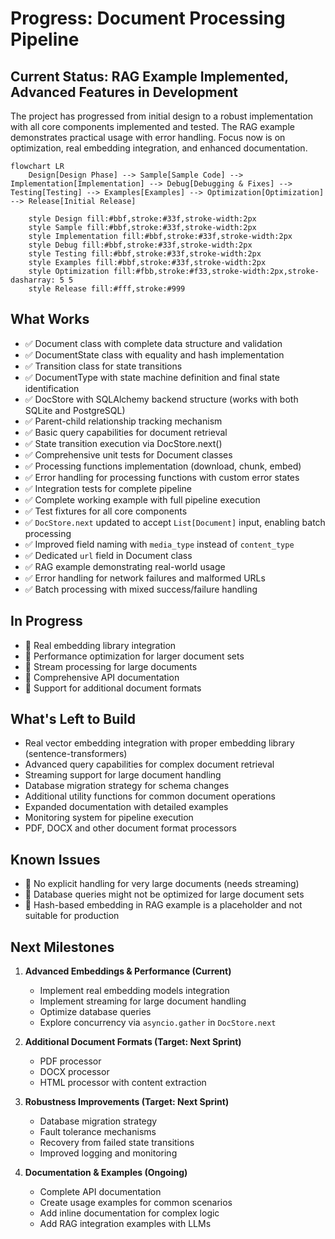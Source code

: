 # Progress: Document Processing Pipeline

## Current Status: RAG Example Implemented, Advanced Features in Development

The project has progressed from initial design to a robust implementation with all core components implemented and tested. The RAG example demonstrates practical usage with error handling. Focus now is on optimization, real embedding integration, and enhanced documentation.

```mermaid
flowchart LR
    Design[Design Phase] --> Sample[Sample Code] --> Implementation[Implementation] --> Debug[Debugging & Fixes] --> Testing[Testing] --> Examples[Examples] --> Optimization[Optimization] --> Release[Initial Release]
    
    style Design fill:#bbf,stroke:#33f,stroke-width:2px
    style Sample fill:#bbf,stroke:#33f,stroke-width:2px
    style Implementation fill:#bbf,stroke:#33f,stroke-width:2px
    style Debug fill:#bbf,stroke:#33f,stroke-width:2px
    style Testing fill:#bbf,stroke:#33f,stroke-width:2px
    style Examples fill:#bbf,stroke:#33f,stroke-width:2px
    style Optimization fill:#fbb,stroke:#f33,stroke-width:2px,stroke-dasharray: 5 5
    style Release fill:#fff,stroke:#999
```

## What Works
- ✅ Document class with complete data structure and validation
- ✅ DocumentState class with equality and hash implementation
- ✅ Transition class for state transitions
- ✅ DocumentType with state machine definition and final state identification
- ✅ DocStore with SQLAlchemy backend structure (works with both SQLite and PostgreSQL)
- ✅ Parent-child relationship tracking mechanism
- ✅ Basic query capabilities for document retrieval
- ✅ State transition execution via DocStore.next()
- ✅ Comprehensive unit tests for Document classes
- ✅ Processing functions implementation (download, chunk, embed)
- ✅ Error handling for processing functions with custom error states
- ✅ Integration tests for complete pipeline
- ✅ Complete working example with full pipeline execution
- ✅ Test fixtures for all core components
- ✅ `DocStore.next` updated to accept `List[Document]` input, enabling batch processing
- ✅ Improved field naming with `media_type` instead of `content_type`
- ✅ Dedicated `url` field in Document class
- ✅ RAG example demonstrating real-world usage
- ✅ Error handling for network failures and malformed URLs
- ✅ Batch processing with mixed success/failure handling

## In Progress
- 🔄 Real embedding library integration
- 🔄 Performance optimization for larger document sets
- 🔄 Stream processing for large documents
- 🔄 Comprehensive API documentation
- 🔄 Support for additional document formats

## What's Left to Build
- Real vector embedding integration with proper embedding library (sentence-transformers)
- Advanced query capabilities for complex document retrieval
- Streaming support for large document handling
- Database migration strategy for schema changes
- Additional utility functions for common document operations
- Expanded documentation with detailed examples
- Monitoring system for pipeline execution
- PDF, DOCX and other document format processors

## Known Issues
- 🐛 No explicit handling for very large documents (needs streaming)
- 🐛 Database queries might not be optimized for large document sets
- 🐛 Hash-based embedding in RAG example is a placeholder and not suitable for production

## Next Milestones
1. **Advanced Embeddings & Performance (Current)**
   - Implement real embedding models integration
   - Implement streaming for large document handling
   - Optimize database queries
   - Explore concurrency via `asyncio.gather` in `DocStore.next`

2. **Additional Document Formats (Target: Next Sprint)**
   - PDF processor
   - DOCX processor
   - HTML processor with content extraction

3. **Robustness Improvements (Target: Next Sprint)**
   - Database migration strategy
   - Fault tolerance mechanisms
   - Recovery from failed state transitions
   - Improved logging and monitoring

4. **Documentation & Examples (Ongoing)**
   - Complete API documentation
   - Create usage examples for common scenarios
   - Add inline documentation for complex logic
   - Add RAG integration examples with LLMs
